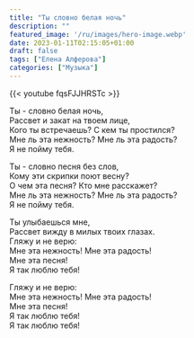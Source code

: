 ```yaml
---
title: "Ты словно белая ночь"
description: ""
featured_image: '/ru/images/hero-image.webp'
date: 2023-01-11T02:15:05+01:00
draft: false
tags: ["Елена Алферова"]
categories: ["Музыка"]
---
```


{{< youtube fqsFJJHRSTc >}}

Ты - словно белая ночь,  
Рассвет и закат на твоем лице,  
Кого ты встречаешь? С кем ты простился?  
Мне ль эта нежность? Мне ль эта радость?  
Я не пойму тебя.

Ты - словно песня без слов,  
Кому эти скрипки поют весну?  
О чем эта песня? Кто мне расскажет?  
Мне ль эта нежность? Мне ль эта радость?  
Я не пойму тебя.

Ты улыбаешься мне,  
Рассвет вижду в милых твоих глазах.  
Гляжу и не верю:  
Мне эта нежность! Мне эта радость!  
Мне эта песня!  
Я так люблю тебя!

Гляжу и не верю:  
Мне эта нежность! Мне эта радость!  
Мне эта песня!  
Я так люблю тебя!  
Я так люблю тебя!
